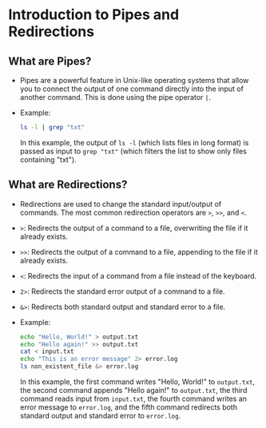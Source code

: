 # Introduction to Pipes and Redirections

## What are Pipes?

- Pipes are a powerful feature in Unix-like operating systems that allow you to connect the output of one command directly into the input of another command. This is done using the pipe operator `|`.
- Example:

  ```bash
  ls -l | grep "txt"
  ```

  In this example, the output of `ls -l` (which lists files in long format) is passed as input to `grep "txt"` (which filters the list to show only files containing "txt").

## What are Redirections?

- Redirections are used to change the standard input/output of commands. The most common redirection operators are `>`, `>>`, and `<`.
- `>`: Redirects the output of a command to a file, overwriting the file if it already exists.
- `>>`: Redirects the output of a command to a file, appending to the file if it already exists.
- `<`: Redirects the input of a command from a file instead of the keyboard.
- `2>`: Redirects the standard error output of a command to a file.
- `&>`: Redirects both standard output and standard error to a file.
- Example:

  ```bash
  echo "Hello, World!" > output.txt
  echo "Hello again!" >> output.txt
  cat < input.txt
  echo "This is an error message" 2> error.log
  ls non_existent_file &> error.log
  ```

  In this example, the first command writes "Hello, World!" to `output.txt`, the second command appends "Hello again!" to `output.txt`, the third command reads input from `input.txt`, the fourth command writes an error message to `error.log`, and the fifth command redirects both standard output and standard error to `error.log`.
